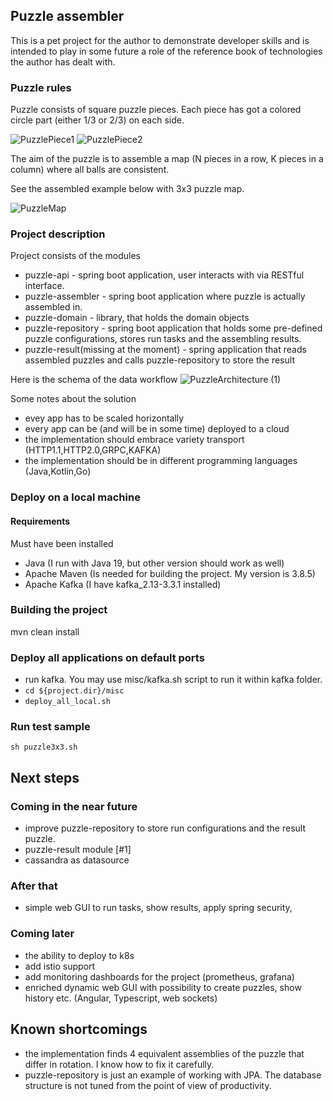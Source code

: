 ## Puzzle assembler

This is a pet project for the author to demonstrate developer skills and 
is intended to play in some future a role of the reference book of 
technologies the author has dealt with.

### Puzzle rules
Puzzle consists of square puzzle pieces. Each piece has got a colored circle part (either 1/3 or 2/3) on each side.

![PuzzlePiece1](https://user-images.githubusercontent.com/12249892/195968243-19db6d33-4daa-4ad0-a9d9-f4da2917eac8.jpg)
![PuzzlePiece2](https://user-images.githubusercontent.com/12249892/195968248-582b0c88-7045-4140-b86c-128b1e8ddac5.jpg)

The aim of the puzzle is to assemble a map (N pieces in a row, K pieces in a column) where all balls are consistent. 

See the assembled example below with 3x3 puzzle map.

![PuzzleMap](https://user-images.githubusercontent.com/12249892/195967697-3277d89c-16a6-4e50-813a-059b9c4ac4b0.jpg)

### Project description
Project consists of the modules
* puzzle-api - spring boot application, user interacts with via RESTful interface.
* puzzle-assembler - spring boot application where puzzle is actually assembled in.
* puzzle-domain - library, that holds the domain objects
* puzzle-repository - spring boot application that holds some pre-defined puzzle configurations, stores run tasks and the assembling results.
* puzzle-result(missing at the moment) - spring application that reads assembled puzzles and calls puzzle-repository to store the result

Here is the schema of the data workflow
![PuzzleArchitecture (1)](https://user-images.githubusercontent.com/12249892/195969342-6e5a274c-6bc2-48b7-b25b-95116e737f53.jpg)

Some notes about the solution
* evey app has to be scaled horizontally
* every app can be (and will be in some time) deployed to a cloud
* the implementation should embrace variety transport (HTTP1.1,HTTP2.0,GRPC,KAFKA) 
* the implementation should be in different programming languages (Java,Kotlin,Go)

### Deploy on a local machine
#### Requirements
Must have been installed
* Java (I run with Java 19, but other version should work as well)
* Apache Maven (Is needed for building the project. My version is 3.8.5)
* Apache Kafka (I have kafka_2.13-3.3.1 installed)

### Building the project
mvn clean install

### Deploy all applications on default ports
* run kafka. You may use misc/kafka.sh script to run it within kafka folder.
* ```cd ${project.dir}/misc```
* ```deploy_all_local.sh```

### Run test sample
```
sh puzzle3x3.sh 
```

## Next steps
### Coming in the near future
* improve puzzle-repository to store run configurations and the result puzzle.
* puzzle-result module [#1]
* cassandra as datasource

### After that
* simple web GUI to run tasks, show results, apply spring security, 

### Coming later
* the ability to deploy to k8s
* add istio support
* add monitoring dashboards for the project (prometheus, grafana)
* enriched dynamic web GUI with possibility to create puzzles, show history etc. (Angular, Typescript, web sockets)

## Known shortcomings
* the implementation finds 4 equivalent assemblies of the puzzle that differ in rotation. I know how to fix it carefully.
* puzzle-repository is just an example of working with JPA. The database structure is not tuned from the point of view of productivity.

